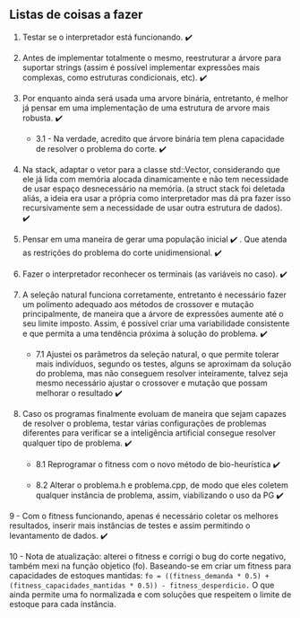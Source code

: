 ## Listas de coisas a fazer
1. Testar se o interpretador está funcionando. ✔️

2. Antes de implementar totalmente o mesmo, reestruturar a árvore para suportar strings (assim é possível implementar expressões mais complexas, como estruturas condicionais, etc). ✔️

3. Por enquanto ainda será usada uma arvore binária, entretanto, é melhor já pensar em uma implementação de uma estrutura de arvore mais robusta. ✔️ 

    * 3.1 - Na verdade, acredito que árvore binária tem plena capacidade de resolver o problema do corte. ✔️

4. Na stack, adaptar o vetor para a classe std::Vector, considerando que ele já lida com memória alocada dinamicamente e não tem necessidade de usar espaço desnecessário na memória. (a struct stack foi deletada aliás, a ideia era usar a própria como interpretador mas dá pra fazer isso recursivamente sem a necessidade de usar outra estrutura de dados). ✔️

5. Pensar em uma maneira de gerar uma população inicial ✔️ . Que atenda as restrições do problema do corte unidimensional. ✔️

6. Fazer o interpretador reconhecer os terminais (as variáveis no caso). ✔️ 

7. A seleção natural funciona corretamente, entretanto é necessário fazer um polimento adequado aos métodos de crossover e mutação principalmente, de maneira que a árvore de expressões aumente até o seu limite imposto. Assim, é possível criar uma variabilidade consistente e que permita a uma tendência próxima à solução do problema. ✔️

    * 7.1 Ajustei os parâmetros da seleção natural, o que permite tolerar mais indivíduos, segundo os testes, alguns se aproximam da solução do problema, mas não conseguem resolver inteiramente, talvez seja mesmo necessário ajustar o crossover e mutação que possam melhorar o resultado ✔️

8. Caso os programas finalmente evoluam de maneira que sejam capazes de resolver o problema, testar várias configurações de problemas diferentes para verificar se a inteligência artificial consegue resolver qualquer tipo de problema.   ✔️

    * 8.1 Reprogramar o fitness com o novo método de bio-heurística ✔️

    * 8.2 Alterar o problema.h e problema.cpp, de modo que eles coletem qualquer instância de problema, assim, viabilizando o uso da PG ✔️

9 - Com o fitness funcionando, apenas é necessário coletar os melhores resultados, inserir mais instâncias de testes e assim permitindo o levantamento de dados. ✔️

10 - Nota de atualização: alterei o fitness e corrigi o bug do corte negativo, também mexi na função objetico (fo). Baseando-se em criar um fitness para capacidades de estoques mantidas: ``fo = ((fitness_demanda * 0.5) + (fitness_capacidades_mantidas * 0.5)) - fitness_desperdicio.`` O que ainda permite uma fo normalizada e com soluções que respeitem o limite de estoque para cada instância. 
    


